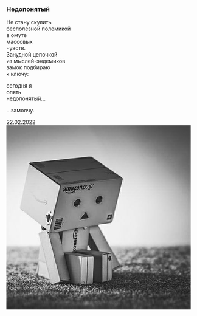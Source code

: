### Недопонятый

Не стану скулить  
бесполезной полемикой  
в омуте  
массовых  
чувств.  
Занудной цепочкой  
из мыслей-эндемиков  
замок подбираю   
к ключу:  
  
сегодня я  
опять  
недопонятый...  
  
...замолчу.  
  
  
  
22.02.2022  
![](img/img.jpg)